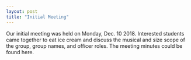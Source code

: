 ```yaml
---
layout: post
title: "Initial Meeting"
---
```

Our initial meeting was held on Monday, Dec. 10 2018. Interested students came together to eat ice cream and discuss 
the musical and size scope of the group, group names, and officer roles. The meeting minutes could be found here.
